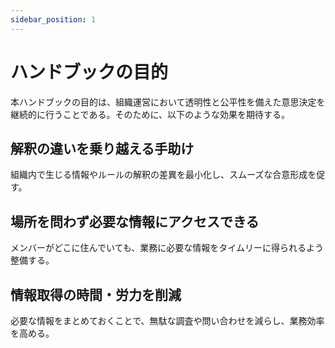 ```yaml
---
sidebar_position: 1
---
```


# ハンドブックの目的

本ハンドブックの目的は、組織運営において透明性と公平性を備えた意思決定を継続的に行うことである。そのために、以下のような効果を期待する。

## 解釈の違いを乗り越える手助け

組織内で生じる情報やルールの解釈の差異を最小化し、スムーズな合意形成を促す。

## 場所を問わず必要な情報にアクセスできる

メンバーがどこに住んでいても、業務に必要な情報をタイムリーに得られるよう整備する。

## 情報取得の時間・労力を削減

必要な情報をまとめておくことで、無駄な調査や問い合わせを減らし、業務効率を高める。